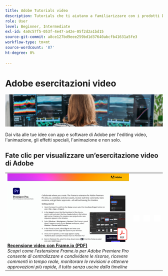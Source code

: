 ```yaml
---
title: Adobe Tutorials video
description: Tutorials che ti aiutano a familiarizzare con i prodotti DVA Adobi
role: User
level: Beginner, Intermediate
exl-id: 4a0c57f5-053f-4e47-a42e-05f2d2a1bd15
source-git-commit: a8ce127bd9eee259bd1d37640abcfb41631a5fe3
workflow-type: tm+mt
source-wordcount: '87'
ht-degree: 0%

---
```


# Adobe esercitazioni video

![Creative Cloud Hero Image](../assets/CCEbanner-DVA.png)

Dai vita alle tue idee con app e software di Adobe per l&#39;editing video, l&#39;animazione, gli effetti speciali, l&#39;animazione e non solo.

## Fate clic per visualizzare un’esercitazione video di Adobe

<table>
<tr>
 <td>
   <a href="video-review-frame-io.md">
      <img alt="Recensione video con Frame-io" src="assets/Videoreviewwithframe.jpg" />
   </a>
    <div>
   <a href="video-review-frame-io.md"><strong>Recensione video con Frame.io (PDF)</strong></a>
    </div>
    <em>Scopri come l’estensione Frame.io per Adobe Premiere Pro consente di centralizzare e condividere le risorse, ricevere commenti in tempo reale, monitorare le revisioni e ottenere approvazioni più rapide, il tutto senza uscire dalla timeline </em>
    <br>
  </td>
  <td>
    <img alt="Spaziatore" src="../assets/acrobat_PDF_whitespacer_96.png" />
    <div>
    <br>
  </td>
  <td>
    <img alt="Spaziatore" src="../assets/acrobat_PDF_whitespacer_96.png" />
    <div>
    <br>
  </td>
  <td>
    <img alt="Spaziatore" src="../assets/acrobat_PDF_whitespacer_96.png" />
    <div>
    <br>
  </td>
</tr>
</table>
